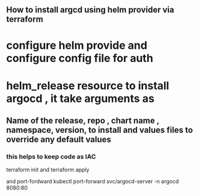 ## How to install argcd using helm provider via terraform

# configure helm provide and configure config file for auth

# helm_release resource to install argocd , it take arguments  as 

## Name of the release, repo , chart name , namespace,  version,   to install and values files to override any default values 

### this helps to keep code as IAC 

 terraform init and terraform apply

 and port-fordward kubectl port-forward svc/argocd-server -n argocd 8080:80   